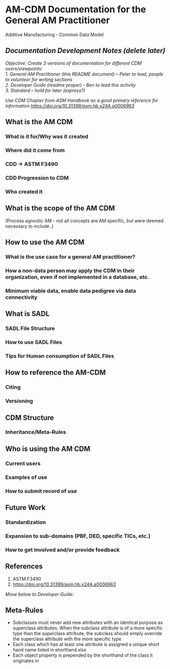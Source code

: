 # AM-CDM Documentation for the General AM Practitioner

Additive Manufacturing - Common Data Model

## *Documentation Development Notes (delete later)*  

*Objective: Create 3 versions of documentation for different CDM users/viewpoints:*  
*1.	General AM Practitioner (this README document) – Peter to lead, people to volunteer for writing sections*  
*2.	Developer Guide (readme proper) - Ben to lead this activity*  
*3.	Standard – hold for later (express?)*  

*Use CDM Chapter from ASM Handbook as a good primary reference for information*
*https://doi.org/10.31399/asm.hb.v24A.a0006963*

## What is the AM CDM

### What is it for/Why was it created
### Where did it come from
### CDD -> ASTM F3490
### CDD Progression to CDM
### Who created it

## What is the scope of the AM CDM

(Process agnostic AM - not all concepts are AM specific, but were deemed necessary to include..)

## How to use the AM CDM

### What is the use case for a general AM practitioner?
### How a non-data person may apply the CDM in their organization, even if not implemented in a database, etc.
### Minimum viable data, enable data pedigree via data connectivity

## What is SADL

### SADL File Structure
### How to use SADL Files
### Tips for Human consumption of SADL Files

## How to reference the AM-CDM

### Citing
### Versioning

## CDM Structure

### Inheritance/Meta-Rules

## Who is using the AM CDM

### Current users
### Examples of use
### How to submit record of use

## Future Work

### Standardization
### Expansion to sub-domains (PBF, DED, specific TICs, etc.)
### How to get involved and/or provide feedback

## References

1. ASTM F3490
2. https://doi.org/10.31399/asm.hb.v24A.a0006963



*Move below to Developer Guide:*  

## Meta-Rules

* Subclasses must never add new attributes with an identical purpose as superclass attributes. When the subclass attribute is of a more specific type than the superclass attribute, the subclass should simply override the superclass attribute with the more specific type
* Each class which has at least one attribute is assigned a unique short hand name listed in shorthand.xlsx
* Each object property is prepended by the shorthand of the class it originates in
